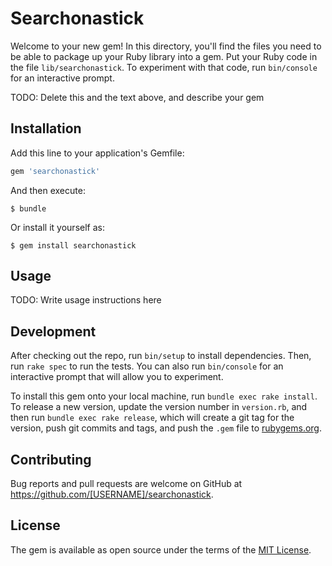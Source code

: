# Searchonastick

Welcome to your new gem! In this directory, you'll find the files you need to be able to package up your Ruby library into a gem. Put your Ruby code in the file `lib/searchonastick`. To experiment with that code, run `bin/console` for an interactive prompt.

TODO: Delete this and the text above, and describe your gem

## Installation

Add this line to your application's Gemfile:

```ruby
gem 'searchonastick'
```

And then execute:

    $ bundle

Or install it yourself as:

    $ gem install searchonastick

## Usage

TODO: Write usage instructions here

## Development

After checking out the repo, run `bin/setup` to install dependencies. Then, run `rake spec` to run the tests. You can also run `bin/console` for an interactive prompt that will allow you to experiment.

To install this gem onto your local machine, run `bundle exec rake install`. To release a new version, update the version number in `version.rb`, and then run `bundle exec rake release`, which will create a git tag for the version, push git commits and tags, and push the `.gem` file to [rubygems.org](https://rubygems.org).

## Contributing

Bug reports and pull requests are welcome on GitHub at https://github.com/[USERNAME]/searchonastick.

## License

The gem is available as open source under the terms of the [MIT License](https://opensource.org/licenses/MIT).

